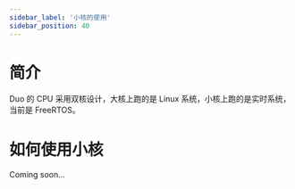 ```yaml
---
sidebar_label: '小核的使用'
sidebar_position: 40
---
```


# 简介

Duo 的 CPU 采用双核设计，大核上跑的是 Linux 系统，小核上跑的是实时系统，当前是 FreeRTOS。

# 如何使用小核

Coming soon...

